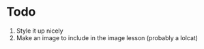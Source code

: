 Todo
====

1. Style it up nicely
3. Make an image to include in the image lesson (probably a lolcat)